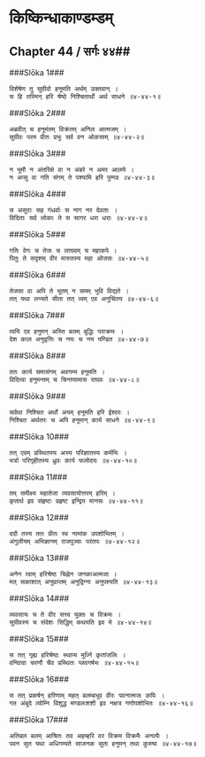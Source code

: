 किष्किन्धाकाण्डम्डम्
===============================


## Chapter 44  / सर्गः ४४##


###Slōka 1###


    विशेषेण तु सुग्रीवो हनूमति अर्थम् उक्तवान् ।
    स हि तस्मिन् हरि श्रेष्ठे निश्चितार्थो अर्थ साधने ॥४-४४-१॥


###Slōka 2###


    अब्रवीत् च हनूमंतम् विक्रंतम् अनिल आत्मजम् ।
    सुग्रीवः परम प्रीतः प्रभुः सर्व वन ओकसाम् ॥४-४४-२॥


###Slōka 3###


    न भूमौ न अंतरिक्षे वा न अंबरे न अमर आलये ।
    न अप्सु वा गति संगम् ते पश्यामि हरि पुम्गव ॥४-४४-३॥


###Slōka 4###


    स असुराः सह गंधर्वाः स नाग नर देवताः ।
    विदिताः सर्व लोकाः ते स सागर धरा धराः ॥४-४४-४॥


###Slōka 5###


    गतिः वेगः च तेजः च लाघवम् च महाकपे ।
    पितुः ते सदृशम् वीर मारुतस्य महा ओजसः ॥४-४४-५॥


###Slōka 6###


    तेजसा वा अपि ते भूतम् न समम् भुवि विद्यते ।
    तत् यथा लभ्यते सीता तत् त्वम् एव अनुचिंतय ॥४-४४-६॥


###Slōka 7###


    त्वयि एव हनुमन् अस्ति बलम् बुद्धिः पराक्रमः ।
    देश काल अनुवृत्तिः च नयः च नय पण्डित ॥४-४४-७॥


###Slōka 8###


    ततः कार्य समासंगम् अवगम्य हनूमति ।
    विदित्वा हनुमन्तम् च चिन्तयामास राघवः ॥४-४४-८॥


###Slōka 9###


    सर्वथा निश्चित अर्थो अयम् हनूमति हरि ईश्वरः ।
    निश्चित अर्थतरः च अपि हनूमान् कार्य साधने ॥४-४४-९॥


###Slōka 10###


    तत् एवम् प्रस्थितस्य अस्य परिज्ञातस्य कर्मभिः ।
    भर्त्रा परिगृहीतस्य ध्रुवः कार्य फलोदयः ॥४-४४-१०॥


###Slōka 11###


    तम् समीक्ष्य महातेजा व्यवसायोत्तरम् हरिम् ।
    कृतार्थ इव संहृष्टः प्रहृष्ट इन्द्रिय मानसः ॥४-४४-११॥


###Slōka 12###


    ददौ तस्य ततः प्रीतः स्व नामांक उपशोभितम् ।
    अंगुलीयम् अभिज्ञानम् राजपुत्र्याः परंतपः ॥४-४४-१२॥


###Slōka 13###


    अनेन त्वाम् हरिश्रेष्ठ चिह्नेन जनकाअत्मजा ।
    मत् सकाशात् अनुप्राप्तम् अनुद्विग्ना अनुपश्यति ॥४-४४-१३॥


###Slōka 14###


    व्यवसायः च ते वीर सत्त्व युक्तः च विक्रमः ।
    सुग्रीवस्य च संदेशः सिद्धिम् कथयति इव मे ॥४-४४-१४॥


###Slōka 15###


    स तत् गृह्य हरिश्रेष्ठः स्थाप्य मूर्ध्नि कृतांजलिः ।
    वन्दित्वा चरणौ चैव प्रस्थितः प्लवगर्षभः ॥४-४४-१५॥


###Slōka 16###


    स तत् प्रकर्षन् हरिणाम् महत् बलम्बभूव वीरः पवनात्मजः कपिः ।
    गत अंबुदे व्योम्नि विशुद्ध मण्डलःशशी इव नक्षत्र गणोपशोभितः ॥४-४४-१६॥


###Slōka 17###


    अतिबल बलम् आश्रितः तव अहम्हरि वर विक्रम विक्रमैः अनल्पैः ।
    पवन सुत यथा अधिगम्यते साजनक सुता हनुमन् तथा कुरुष्व ॥४-४४-१७॥


